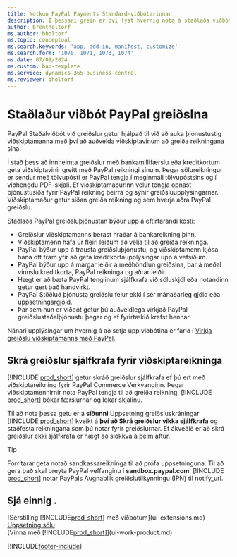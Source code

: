 ```yaml
---
title: Notkun PayPal Payments Standard-viðbótarinnar
description: Í þessari grein er því lýst hvernig nota á staðlaða viðbót til að gera viðskiptamönnum kleift að greiða með PayPal.
author: brentholtorf
ms.author: bholtorf
ms.topic: conceptual
ms.search.keywords: 'app, add-in, manifest, customize'
ms.search.form: '1070, 1071, 1073, 1074'
ms.date: 07/09/2024
ms.custom: bap-template
ms.service: dynamics-365-business-central
ms.reviewer: bholtorf
---
```

# <a name="the-paypal-payments-standard-extension"></a>Staðlaður viðbót PayPal greiðslna

PayPal Staðalviðbót við greiðslur getur hjálpað til við að auka þjónustustig viðskiptamanna með því að auðvelda viðskiptavinum að greiða reikningana sína.

Í stað þess að innheimta greiðslur með bankamillifærslu eða kreditkortum geta viðskiptavinir greitt með PayPal reikningi sínum. Þegar sölureikningur er sendur með tölvupósti er PayPal tengja í meginmáli tölvupóstsins og í viðhengdu PDF-skjali. Ef viðskiptamaðurinn velur tengja opnast þjónustusíða fyrir PayPal reikning þeirra og sýnir greiðsluupplýsingarnar. Viðskiptamaður getur síðan greiða reikning og sem hverja aðra PayPal greiðslu.

Staðlaða PayPal greiðsluþjónustan býður upp á eftirfarandi kosti:

* Greiðslur viðskiptamanns berast hraðar á bankareikning þinn.
* Viðskiptamenn hafa úr fleiri leiðum að velja til að greiða reikninga.
* PayPal býður upp á trausta greiðsluþjónustu, og viðskiptamenn kjósa hana oft fram yfir að gefa kreditkortaupplýsingar upp á vefsíðum.
* PayPal býður upp á margar leiðir á meðhöndlun greiðslna, þar á meðal vinnslu kreditkorta, PayPal reikninga og aðrar leiðir.
* Hægt er að bæta PayPal tenglinum sjálfkrafa við söluskjöl eða notandinn getur gert það handvirkt.
* PayPal Stöðluð þjónusta greiðslu felur ekki í sér mánaðarleg gjöld eða uppsetningargjöld.
* Þar sem hún er viðbót getur þú auðveldlega virkjað PayPal greiðslustaðalþjónustu þegar og ef fyrirtækið krefst hennar.  

Nánari upplýsingar um hvernig á að setja upp viðbótina er farið í [Virkja greiðslu viðskiptamanns með PayPal](sales-how-enable-payment-service-extensions.md).

## <a name="register-payments-automatically-for-business-accounts"></a>Skrá greiðslur sjálfkrafa fyrir viðskiptareikninga

[!INCLUDE [prod_short](includes/prod_short.md)] getur skráð greiðslur sjálfkrafa ef þú ert með viðskiptareikning fyrir PayPal Commerce Verkvanginn. Þegar viðskiptamennirnir nota PayPal tengja til að greiða reikning, [!INCLUDE [prod_short](includes/prod_short.md)]  bókar færslurnar og lokar skjalinu.

Til að nota þessa getu er á **síðunni**  Uppsetning greiðsluskráningar [!INCLUDE [prod_short](includes/prod_short.md)] kveikt á **því að Skrá greiðslur víkka sjálfkrafa** og staðfesta reikningana sem þú notar fyrir greiðslurnar. Ef ákveðið er að skrá greiðslur ekki sjálfkrafa er hægt að slökkva á þeim aftur.

> [!TIP]
> Forritarar geta notað sandkassareikninga til að prófa uppsetninguna. Til að gera það skal breyta PayPal veffanginu í **sandbox.paypal.com**. [!INCLUDE [prod_short](includes/prod_short.md)] notar PayPals Augnablik greiðslutilkynningu (IPN) til notify_url.

## <a name="see-also"></a>Sjá einnig .

[Sérstilling [!INCLUDE[prod_short](includes/prod_short.md)] með viðbótum](ui-extensions.md)  
[Uppsetning sölu](sales-setup-sales.md)  
[Vinna með [!INCLUDE[prod_short](includes/prod_short.md)]](ui-work-product.md)  

[!INCLUDE[footer-include](includes/footer-banner.md)]
